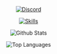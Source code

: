 <p align="center">
  <a href="https://discord.com/users/251794521908576257" target="_blank">
    <img src="https://discord.c99.nl/widget/theme-2/251794521908576257.png" alt="Discord" />
  </a>
</p>

<p align="center">
  <a href="https://skillicons.dev">
    <img src="https://skillicons.dev/icons?i=cpp,css,discord,golang,html,js,mongodb,nodejs,php,python,ts,bootstrap" alt="Skills" />
  </a>
</p>

<p align="center">
  <img src="https://github-readme-stats.vercel.app/api?username=Shiiivx&theme=blueberry&count_private=true&hide_border=true&line_height=20" alt="Github Stats" />
</p>

<p align="center">
  <img src="https://github-readme-stats.vercel.app/api/top-langs/?username=Shiiivx&layout=compact&theme=blueberry&count_private=true&hide_border=true" alt="Top Languages" />
</p>
